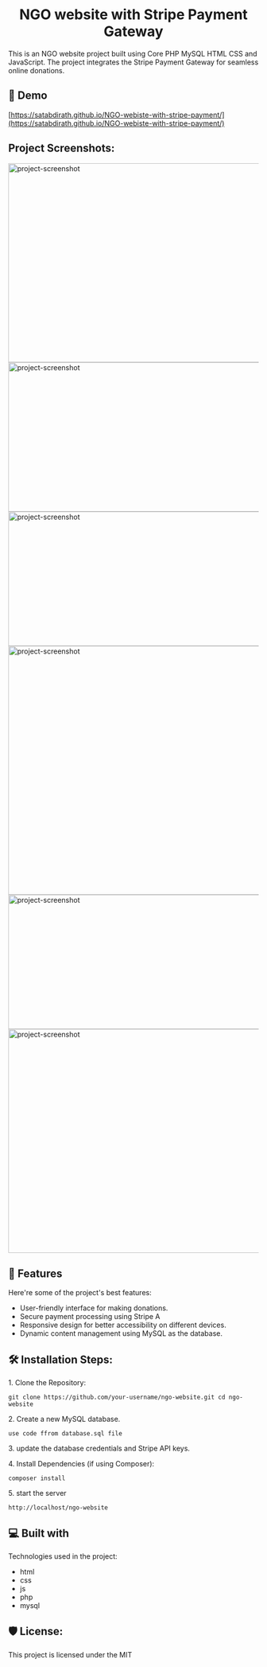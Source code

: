 <h1 align="center" id="title">NGO website with Stripe Payment Gateway</h1>


<p id="description">This is an NGO website project built using Core PHP MySQL HTML CSS and JavaScript. The project integrates the Stripe Payment Gateway for seamless online donations.</p>

<h2>🚀 Demo</h2>

[https://satabdirath.github.io/NGO-webiste-with-stripe-payment/](https://satabdirath.github.io/NGO-webiste-with-stripe-payment/)

<h2>Project Screenshots:</h2>

<img src="https://i.postimg.cc/HjGb6dmw/Screenshot-51.png" alt="project-screenshot" width="1200" height="400/">

<img src="https://i.postimg.cc/fySx7kGW/Screenshot-52.png" alt="project-screenshot" width="1200" height="300/">

<img src="https://i.postimg.cc/d1x2TGSS/Screenshot-53.png" alt="project-screenshot" width="1200" height="270/">

<img src="https://i.postimg.cc/8PWYNC7V/Screenshot-54.png" alt="project-screenshot" width="1200" height="500/">

<img src="https://i.postimg.cc/05z3Xnxj/Screenshot-55.png" alt="project-screenshot" width="1200" height="270/">

<img src="https://i.postimg.cc/ZYXQGNKc/Screenshot-56.png" alt="project-screenshot" width="1200" height="450/">



  
  
<h2>🧐 Features</h2>

Here're some of the project's best features:

*   User-friendly interface for making donations.
*   Secure payment processing using Stripe A
*   Responsive design for better accessibility on different devices.
*   Dynamic content management using MySQL as the database.

<h2>🛠️ Installation Steps:</h2>

<p>1. Clone the Repository:</p>

```
git clone https://github.com/your-username/ngo-website.git cd ngo-website
```

<p>2. Create a new MySQL database.</p>

```
use code ffrom database.sql file
```

<p>3. update the database credentials and Stripe API keys.</p>

<p>4. Install Dependencies (if using Composer):</p>

```
composer install
```

<p>5. start the server</p>

```
http://localhost/ngo-website
```

  
  
<h2>💻 Built with</h2>

Technologies used in the project:

*   html
*   css
*   js
*   php
*   mysql

<h2>🛡️ License:</h2>

This project is licensed under the MIT
